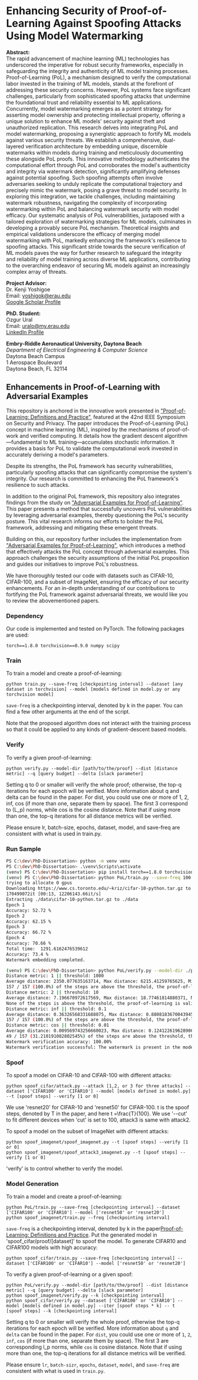 # Enhancing Security of Proof-of-Learning Against Spoofing Attacks Using Model Watermarking

**Abstract:**  
The rapid advancement of machine learning (ML) technologies has underscored the imperative for robust security frameworks, especially in safeguarding the integrity and authenticity of ML model training processes. Proof-of-Learning (PoL), a mechanism designed to verify the computational labor invested in the training of ML models, stands at the forefront of addressing these security concerns. However, PoL systems face significant challenges, particularly from sophisticated spoofing attacks that undermine the foundational trust and reliability essential to ML applications. Concurrently, model watermarking emerges as a potent strategy for asserting model ownership and protecting intellectual property, offering a unique solution to enhance ML models' security against theft and unauthorized replication. This research delves into integrating PoL and model watermarking, proposing a synergistic approach to fortify ML models against various security threats. We establish a comprehensive, dual-layered verification architecture by embedding unique, discernible watermarks within models during training and meticulously documenting these alongside PoL proofs. This innovative methodology authenticates the computational effort through PoL and corroborates the model's authenticity and integrity via watermark detection, significantly amplifying defenses against potential spoofing. Such spoofing attempts often involve adversaries seeking to unduly replicate the computational trajectory and precisely mimic the watermark, posing a grave threat to model security. In exploring this integration, we tackle challenges, including maintaining watermark robustness, navigating the complexity of incorporating watermarking within PoL and balancing watermark security with model efficacy. Our systematic analysis of PoL vulnerabilities, juxtaposed with a tailored exploration of watermarking strategies for ML models, culminates in developing a provably secure PoL mechanism. Theoretical insights and empirical validations underscore the efficacy of merging model watermarking with PoL, markedly enhancing the framework's resilience to spoofing attacks. This significant stride towards the secure verification of ML models paves the way for further research to safeguard the integrity and reliability of model training across diverse ML applications, contributing to the overarching endeavor of securing ML models against an increasingly complex array of threats.

**Project Advisor:**  
Dr. Kenji Yoshigoe  
Email: [yoshigok@erau.edu](mailto:yoshigok@erau.edu)  
[Google Scholar Profile](https://scholar.google.com/citations?user=D6tC54MAAAAJ&hl=en)

**PhD. Student:**  
Ozgur Ural  
Email: [uralo@my.erau.edu](mailto:uralo@my.erau.edu)  
[LinkedIn Profile](https://www.linkedin.com/in/uralozgur/)

**Embry-Riddle Aeronautical University, Daytona Beach**  
*Department of Electrical Engineering & Computer Science*  
Daytona Beach Campus  
1 Aerospace Boulevard  
Daytona Beach, FL 32114

## Enhancements in Proof-of-Learning with Adversarial Examples

This repository is anchored in the innovative work presented in ["Proof-of-Learning: Definitions and Practice"](https://arxiv.org/abs/2103.05633), featured at the 42nd IEEE Symposium on Security and Privacy. The paper introduces the Proof-of-Learning (PoL) concept in machine learning (ML), inspired by the mechanisms of proof-of-work and verified computing. It details how the gradient descent algorithm—fundamental to ML training—accumulates stochastic information. It provides a basis for PoL to validate the computational work invested in accurately deriving a model's parameters.

Despite its strengths, the PoL framework has security vulnerabilities, particularly spoofing attacks that can significantly compromise the system's integrity. Our research is committed to enhancing the PoL framework's resilience to such attacks.

In addition to the original PoL framework, this repository also integrates findings from the study on ["Adversarial Examples for Proof-of-Learning"](https://arxiv.org/abs/2108.09454). This paper presents a method that successfully uncovers PoL vulnerabilities by leveraging adversarial examples, thereby questioning the PoL's security posture. This vital research informs our efforts to bolster the PoL framework, addressing and mitigating these emergent threats.

Building on this, our repository further includes the implementation from ["Adversarial Examples for Proof-of-Learning"](https://arxiv.org/abs/2108.09454), which introduces a method that effectively attacks the PoL concept through adversarial examples. This approach challenges the security assumptions of the initial PoL proposition and guides our initiatives to improve PoL's robustness.

We have thoroughly tested our code with datasets such as CIFAR-10, CIFAR-100, and a subset of ImageNet, ensuring the efficacy of our security enhancements. For an in-depth understanding of our contributions to fortifying the PoL framework against adversarial threats, we would like you to review the abovementioned papers.

### Dependency
Our code is implemented and tested on PyTorch. The following packages are used:

```
torch==1.8.0 torchvision==0.9.0 numpy scipy
```
### Train
To train a model and create a proof-of-learning:
```
python train.py --save-freq [checkpointing interval] --dataset [any dataset in torchvision] --model [models defined in model.py or any torchvision model]
```
`save-freq` is a checkpointing interval, denoted by k in the paper. You can find a few other arguments at the end of the script.

Note that the proposed algorithm does not interact with the training process so that it could be applied to any kinds of gradient-descent based models.

### Verify
To verify a given proof-of-learning:
```
python verify.py --model-dir [path/to/the/proof] --dist [distance metric] --q [query budget] --delta [slack parameter]
```
Setting q to 0 or smaller will verify the whole proof; otherwise, the top-q iterations for each epoch will be verified. More information about q and delta can be found in the paper. For dist, you could use one or more of 1, 2, inf, cos (if more than one, separate them by space). The first 3 correspond to \(L_p\) norms, while cos is the cosine distance. Note that if using more than one, the top-q iterations for all distance metrics will be verified.

Please ensure lr, batch-size, epochs, dataset, model, and save-freq are consistent with what is used in train.py.

### Run Sample

```bash
PS C:\dev\PhD-Dissertation> python -m venv venv
PS C:\dev\PhD-Dissertation> .\venv\Scripts\activate
(venv) PS C:\dev\PhD-Dissertation> pip install torch==1.8.0 torchvision==0.9.0 numpy scipy requests
(venv) PS C:\dev\PhD-Dissertation> python PoL/train.py --save-freq 100 --dataset CIFAR10 --model resnet20 --epochs 5
trying to allocate 0 gpus
Downloading https://www.cs.toronto.edu/~kriz/cifar-10-python.tar.gz to ./data\cifar-10-python.tar.gz
170499072it [00:13, 12206143.66it/s]                                                                                                                                                                                               
Extracting ./data\cifar-10-python.tar.gz to ./data
Epoch 1
Accuracy: 52.72 %
Epoch 2
Accuracy: 62.15 %
Epoch 3
Accuracy: 66.72 %
Epoch 4
Accuracy: 70.66 %
Total time:  1291.6162476539612
Accuracy: 73.4 %
Watermark embedding completed.

(venv) PS C:\dev\PhD-Dissertation> python PoL/verify.py --model-dir ./proof/CIFAR10_Batch100 --dist 1 2 inf cos --q 0
Distance metric: 1 || threshold: 1000
Average distance: 2350.077635163714, Max distance: 6215.41259765625, Min distance: 1110.803466796875
157 / 157 (100.0%) of the steps are above the threshold, the proof-of-learning is invalid.
Distance metric: 2 || threshold: 10
Average distance: 7.196670972617569, Max distance: 18.77461814880371, Min distance: 4.060060501098633
None of the steps is above the threshold, the proof-of-learning is valid.
Distance metric: inf || threshold: 0.1
Average distance: 0.36326568331688075, Max distance: 0.8808183670043945, Min distance: 0.25939446687698364
157 / 157 (100.0%) of the steps are above the threshold, the proof-of-learning is invalid.
Distance metric: cos || threshold: 0.01
Average distance: 0.009569743256660023, Max distance: 0.12412261962890625, Min distance: 0.0015922188758850098
49 / 157 (31.210191082802545%) of the steps are above the threshold, the proof-of-learning is invalid.
Watermark verification accuracy: 100.00%
Watermark verification successful: The watermark is present in the model.
```

### Spoof
To spoof a model on CIFAR-10 and CIFAR-100 with different attacks:
```
python spoof_cifar/attack.py --attack [1,2, or 3 for three attacks] --dataset ['CIFAR100' or 'CIFAR10'] --model [models defined in model.py] --t [spoof steps] --verify [1 or 0]
```
We use 'resnet20' for CIFAR-10 and 'resnet50' for CIFAR-100. t is the spoof steps, denoted by T in the paper, and here t =\frac{T}{100}.
We use '--cut' to fit different devices when 'cut' is set to 100, attack3 is same with attack2.

To spoof a model on the subset of ImageNet with different attacks:
```
python spoof_imagenet/spoof_imagenet.py --t [spoof steps] --verify [1 or 0]
python spoof_imagenet/spoof_attack3_imagenet.py --t [spoof steps] --verify [1 or 0]
```
'verify' is to control whether to verify the model.

### Model Generation
To train a model and create a proof-of-learning:
```
python PoL/train.py --save-freq [checkpointing interval] --dataset ['CIFAR100' or 'CIFAR10'] --model ['resnet50' or 'resnet20']
python spoof_imagenet/train.py --freq [checkpointing interval]
```
`save-freq` is a checkpointing interval, denoted by k in the paper[Proof-of-Learning: Definitions and Practice](https://arxiv.org/abs/2103.05633). 
Put the generated model in 'spoof_cifar/proof/[dataset]' to spoof the model. 
To generate CIFAR10 and CIFAR100 models with high accuracy:
```
python spoof_cifar/train.py --save-freq [checkpointing interval] --dataset ['CIFAR100' or 'CIFAR10'] --model ['resnet50' or 'resnet20']
```

To verify a given proof-of-learning or a given spoof:
```
python PoL/verify.py --model-dir [path/to/the/proof] --dist [distance metric] --q [query budget] --delta [slack parameter]
python spoof_imagenet/verify.py --k [checkpointing interval]
python spoof_cifar/verify.py --dataset ['CIFAR100' or 'CIFAR10'] --model [models defined in model.py] --iter [spoof steps * k] -- t [spoof steps] --k [checkpointing interval] 

```
Setting q to 0 or smaller will verify the whole proof, otherwise the top-q iterations for each epoch will be verified. More information about `q` and `delta` can be found in the paper. For `dist`, you could use one or more of `1`, `2`, `inf`, `cos` (if more than one, separate them by space). The first 3 are corresponding l_p norms, while `cos` is cosine distance. Note that if using more than one, the top-q iterations for all distance metrics will be verified.

Please ensure `lr`, `batch-sizr`, `epochs`, `dataset`, `model`, and `save-freq` are consistent with what is used in `train.py`.
